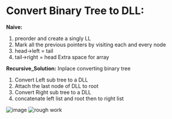 # Convert Binary Tree to DLL:

__Naive:__
1) preorder and create a singly LL
2) Mark all the previous pointers by visiting each and every node
3) head->left = tail
4) tail->right = head
Extra space for array

__Recursive_Solution:__ Inplace converting binary tree
1) Convert Left sub tree to a DLL
2) Attach the last node of DLL to root
3) Convert Right sub tree to a DLL
4) concatenate left list and root then to right list


![image](https://github.com/FazeelUsmani/Scaler-Academy/blob/master/027%20Problem%20On%20Trees/img/BT2DLL%20(1).jpg)
![rough work](https://github.com/FazeelUsmani/Scaler-Academy/blob/master/027%20Problem%20On%20Trees/img/BT2DLL%20(2).jpg)
